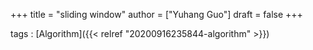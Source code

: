 +++
title = "sliding window"
author = ["Yuhang Guo"]
draft = false
+++

tags
: [Algorithm]({{< relref "20200916235844-algorithm" >}})

